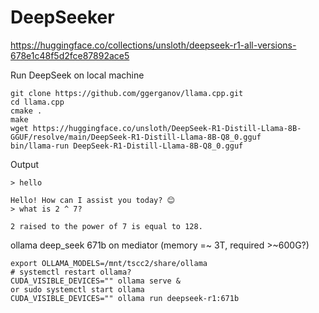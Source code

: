 # DeepSeeker

https://huggingface.co/collections/unsloth/deepseek-r1-all-versions-678e1c48f5d2fce87892ace5

Run DeepSeek on local machine

```
git clone https://github.com/ggerganov/llama.cpp.git
cd llama.cpp
cmake .
make
wget https://huggingface.co/unsloth/DeepSeek-R1-Distill-Llama-8B-GGUF/resolve/main/DeepSeek-R1-Distill-Llama-8B-Q8_0.gguf
bin/llama-run DeepSeek-R1-Distill-Llama-8B-Q8_0.gguf 
```

Output
```
> hello                                                                                                     

Hello! How can I assist you today? 😊
> what is 2 ^ 7?

2 raised to the power of 7 is equal to 128.
```

ollama deep_seek 671b on mediator (memory =~ 3T, required >~600G?)

```
export OLLAMA_MODELS=/mnt/tscc2/share/ollama
# systemctl restart ollama?
CUDA_VISIBLE_DEVICES="" ollama serve &
or sudo systemctl start ollama
CUDA_VISIBLE_DEVICES="" ollama run deepseek-r1:671b
```
